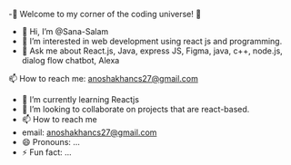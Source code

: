 -🌟 Welcome to my corner of the coding universe! 🌟
- 👋 Hi, I’m @Sana-Salam
- 👀 I’m interested in web development using react js  and programming.
-  💬 Ask me about React.js, Java, express JS, Figma, java, c++, node.js, dialog flow chatbot, Alexa

📫 How to reach me: anoshakhancs27@gmail.com
- 🌱 I’m currently learning Reactjs
- 💞️ I’m looking to collaborate on projects that are react-based.
- 📫 How to reach me
- email: anoshakhancs27@gmail.com
- 😄 Pronouns: ...
- ⚡ Fun fact: ...

<!---
Sana-Salam/Sana-Salam is a ✨ special ✨ repository because its `README.md` (this file) appears on your GitHub profile.
You can click the Preview link to take a look at your changes.
--->
